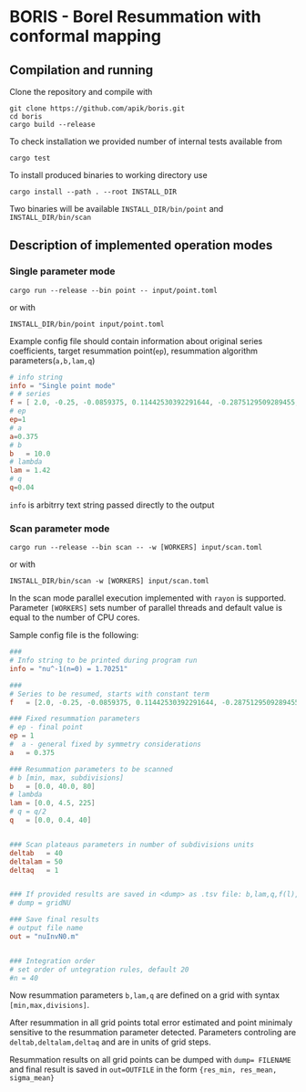 # BORIS - Borel Resummation with conformal mapping

## Compilation and running

Clone the repository and compile with

```
git clone https://github.com/apik/boris.git
cd boris
cargo build --release
```

To check installation we provided number of internal tests available from

```
cargo test
```

To install produced binaries to working directory use

```
cargo install --path . --root INSTALL_DIR
```

Two binaries will be available `INSTALL_DIR/bin/point` and `INSTALL_DIR/bin/scan`

## Description of implemented operation modes

### Single parameter mode

`cargo run --release --bin point -- input/point.toml`

or with

`INSTALL_DIR/bin/point input/point.toml`

Example config file should contain information about original series coefficients, target resummation point(`ep`), resummation algorithm parameters(`a,b,lam,q`) 

```toml
# info string
info = "Single point mode"
# # series
f = [ 2.0, -0.25, -0.0859375, 0.11442530392291644, -0.2875129509289455, 0.9561331447210607, -3.855754549203757 ]
# ep
ep=1
# a
a=0.375
# b
b   = 10.0
# lambda
lam = 1.42
# q
q=0.04
```
`info` is arbitrry text string passed directly to the output

### Scan parameter mode

`cargo run --release --bin scan -- -w [WORKERS] input/scan.toml` 

or with 

`INSTALL_DIR/bin/scan -w [WORKERS] input/scan.toml`

In the scan mode parallel execution implemented with `rayon` is supported. Parameter `[WORKERS]` sets number of parallel threads and default value is equal to the number of CPU cores.

Sample config file is the following:
```toml
###
# Info string to be printed during program run
info = "nu^-1(n=0) = 1.70251"

###
# Series to be resumed, starts with constant term
f   = [2.0, -0.25, -0.0859375, 0.11442530392291644, -0.2875129509289455, 0.9561331447210607, -3.855754549203757]

### Fixed resummation parameters
# ep - final point
ep = 1
#  a - general fixed by symmetry considerations
a   = 0.375

### Resummation parameters to be scanned
# b [min, max, subdivisions]
b   = [0.0, 40.0, 80]
# lambda
lam = [0.0, 4.5, 225]
# q = q/2
q   = [0.0, 0.4, 40]


### Scan plateaus parameters in number of subdivisions units 
deltab   = 40
deltalam = 50
deltaq   = 1


### If provided results are saved in <dump> as .tsv file: b,lam,q,f(l),f(l-1),f(l-2)
# dump = gridNU

### Save final results
# output file name
out = "nuInvN0.m"


### Integration order
# set order of untegration rules, default 20
#n = 40
```

Now resummation parameters `b,lam,q` are defined on a grid with syntax `[min,max,divisions]`.

After resummation in all grid points total error estimated and point minimaly sensitive to the resummation parameter detected. 
Parameters controling are `deltab,deltalam,deltaq` and are in units of grid steps.

Resummation results on all grid points can be dumped with `dump= FILENAME` and final result is saved in `out=OUTFILE` in the form `{res_min, res_mean, sigma_mean}`




